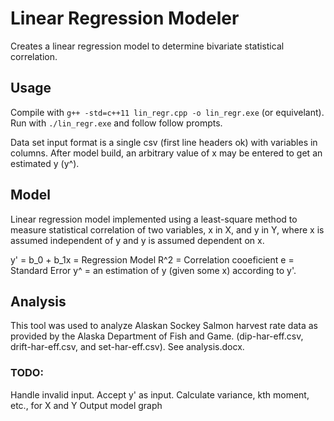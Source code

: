 # Linear Regression Modeler

Creates a linear regression model to determine bivariate statistical correlation.

## Usage

Compile with `g++ -std=c++11 lin_regr.cpp -o lin_regr.exe` (or equivelant).
Run with `./lin_regr.exe` and follow follow prompts.

Data set input format is a single csv (first line headers ok) with variables in columns.
After model build, an arbitrary value of x may be entered to get an estimated y (y^).

## Model

Linear regression model implemented using a least-square method to measure statistical correlation of two variables, x in X, and y in Y, where x is assumed independent of y and y is assumed dependent on x.

y' = b_0 + b_1x = Regression Model
R^2 = Correlation cooeficient
e = Standard Error
y^ = an estimation of y (given some x) according to y'.

## Analysis

This tool was used to analyze Alaskan Sockey Salmon harvest rate data as provided by the Alaska Department of Fish and Game. (dip-har-eff.csv, drift-har-eff.csv, and set-har-eff.csv). See analysis.docx.

### TODO:

Handle invalid input.
Accept y' as input.
Calculate variance, kth moment, etc., for X and Y
Output model graph